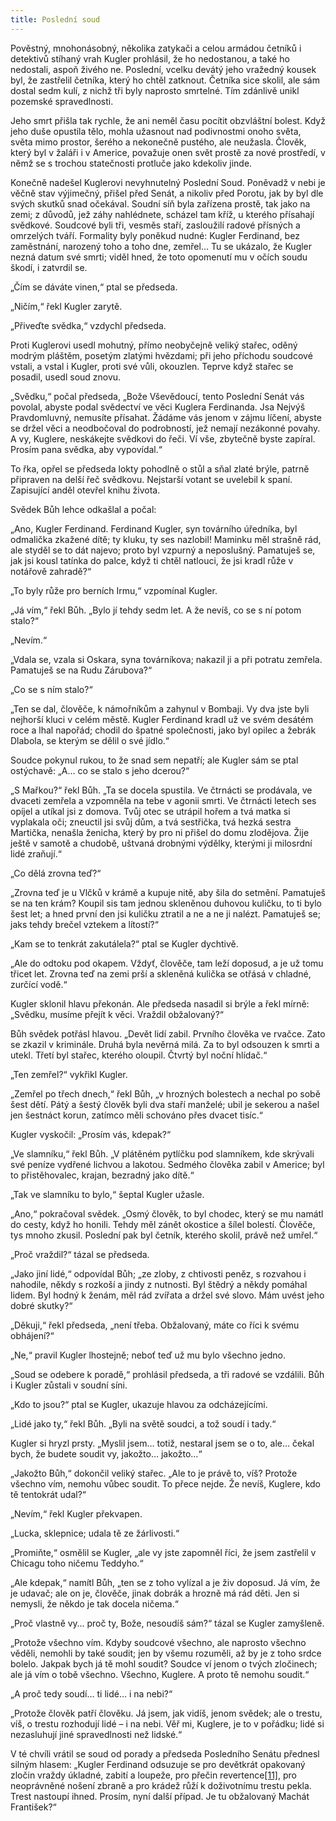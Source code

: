 ```yaml
---
title: Poslední soud
---
```


Pověstný, mnohonásobný, několika zatykači a celou armádou četníků i detektivů stíhaný vrah Kugler prohlásil, že ho nedostanou, a také ho nedostali, aspoň živého ne. Poslední, vcelku devátý jeho vražedný kousek byl, že zastřelil četníka, který ho chtěl zatknout. Četníka sice skolil, ale sám dostal sedm kulí, z nichž tři byly naprosto smrtelné. Tím zdánlivě unikl pozemské spravedlnosti.

Jeho smrt přišla tak rychle, že ani neměl času pocítit obzvláštní bolest. Když jeho duše opustila tělo, mohla užasnout nad podivnostmi onoho světa, světa mimo prostor, šerého a nekonečně pustého, ale neužasla. Člověk, který byl v žaláři i v Americe, považuje onen svět prostě za nové prostředí, v němž se s trochou statečnosti protluče jako kdekoliv jinde.

Konečně nadešel Kuglerovi nevyhnutelný Poslední Soud. Poněvadž v nebi je věčně stav výjimečný, přišel před Senát, a nikoliv před Porotu, jak by byl dle svých skutků snad očekával. Soudní síň byla zařízena prostě, tak jako na zemi; z důvodů, jež záhy nahlédnete, scházel tam kříž, u kterého přísahají svědkové. Soudcové byli tři, vesměs staří, zasloužilí radové přísných a omrzelých tváří. Formality byly poněkud nudné: Kugler Ferdinand, bez zaměstnání, narozený toho a toho dne, zemřel… Tu se ukázalo, že Kugler nezná datum své smrti; viděl hned, že toto opomenutí mu v očích soudu škodí, i zatvrdil se.

„Čím se dáváte vinen,“ ptal se předseda.

„Ničím,“ řekl Kugler zarytě.

„Přiveďte svědka,“ vzdychl předseda.

Proti Kuglerovi usedl mohutný, přímo neobyčejně veliký stařec, oděný modrým pláštěm, posetým zlatými hvězdami; při jeho příchodu soudcové vstali, a vstal i Kugler, proti své vůli, okouzlen. Teprve když stařec se posadil, usedl soud znovu.

„Svědku,“ počal předseda, „Bože Vševědoucí, tento Poslední Senát vás povolal, abyste podal svědectví ve věci Kuglera Ferdinanda. Jsa Nejvýš Pravdomluvný, nemusíte přísahat. Žádáme vás jenom v zájmu líčení, abyste se držel věci a neodbočoval do podrobností, jež nemají nezákonné povahy. A vy, Kuglere, neskákejte svědkovi do řeči. Ví vše, zbytečně byste zapíral. Prosím pana svědka, aby vypovídal.“

To řka, opřel se předseda lokty pohodlně o stůl a sňal zlaté brýle, patrně připraven na delší řeč svědkovu. Nejstarší votant se uvelebil k spaní. Zapisující anděl otevřel knihu života.

Svědek Bůh lehce odkašlal a počal:

„Ano, Kugler Ferdinand. Ferdinand Kugler, syn továrního úředníka, byl odmalička zkažené dítě; ty kluku, ty ses nazlobil! Maminku měl strašně rád, ale styděl se to dát najevo; proto byl vzpurný a neposlušný. Pamatuješ se, jak jsi kousl tatínka do palce, když ti chtěl natlouci, že jsi kradl růže v notářově zahradě?“

„To byly růže pro berních Irmu,“ vzpomínal Kugler.

„Já vím,“ řekl Bůh. „Bylo jí tehdy sedm let. A že nevíš, co se s ní potom stalo?“

„Nevím.“

„Vdala se, vzala si Oskara, syna továrníkova; nakazil ji a při potratu zemřela. Pamatuješ se na Rudu Zárubova?“

„Co se s ním stalo?“

„Ten se dal, člověče, k námořníkům a zahynul v Bombaji. Vy dva jste byli nejhorší kluci v celém městě. Kugler Ferdinand kradl už ve svém desátém roce a lhal napořád; chodil do špatné společnosti, jako byl opilec a žebrák Dlabola, se kterým se dělil o své jídlo.“

Soudce pokynul rukou, to že snad sem nepatří; ale Kugler sám se ptal ostýchavě: „A… co se stalo s jeho dcerou?“

„S Mařkou?“ řekl Bůh. „Ta se docela spustila. Ve čtrnácti se prodávala, ve dvaceti zemřela a vzpomněla na tebe v agonii smrti. Ve čtrnácti letech ses opíjel a utíkal jsi z domova. Tvůj otec se utrápil hořem a tvá matka si vyplakala oči; zneuctil jsi svůj dům, a tvá sestřička, tvá hezká sestra Martička, nenašla ženicha, který by pro ni přišel do domu zlodějova. Žije ještě v samotě a chudobě, uštvaná drobnými výdělky, kterými ji milosrdní lidé zraňují.“

„Co dělá zrovna teď?“

„Zrovna teď je u Vlčků v krámě a kupuje nitě, aby šila do setmění. Pamatuješ se na ten krám? Koupil sis tam jednou skleněnou duhovou kuličku, to ti bylo šest let; a hned první den jsi kuličku ztratil a ne a ne ji nalézt. Pamatuješ se; jaks tehdy brečel vztekem a lítostí?“

„Kam se to tenkrát zakutálela?“ ptal se Kugler dychtivě.

„Ale do odtoku pod okapem. Vždyť, člověče, tam leží doposud, a je už tomu třicet let. Zrovna teď na zemi prší a skleněná kulička se otřásá v chladné, zurčící vodě.“

Kugler sklonil hlavu překonán. Ale předseda nasadil si brýle a řekl mírně: „Svědku, musíme přejít k věci. Vraždil obžalovaný?“

Bůh svědek potřásl hlavou. „Devět lidí zabil. Prvního člověka ve rvačce. Zato se zkazil v kriminále. Druhá byla nevěrná milá. Za to byl odsouzen k smrti a utekl. Třetí byl stařec, kterého oloupil. Čtvrtý byl noční hlídač.“

„Ten zemřel?“ vykřikl Kugler.

„Zemřel po třech dnech,“ řekl Bůh, „v hrozných bolestech a nechal po sobě šest dětí. Pátý a šestý člověk byli dva staří manželé; ubil je sekerou a našel jen šestnáct korun, zatímco měli schováno přes dvacet tisíc.“

Kugler vyskočil: „Prosím vás, kdepak?“

„Ve slamníku,“ řekl Bůh. „V plátěném pytlíčku pod slamníkem, kde skrývali své peníze vydřené lichvou a lakotou. Sedmého člověka zabil v Americe; byl to přistěhovalec, krajan, bezradný jako dítě.“

„Tak ve slamníku to bylo,“ šeptal Kugler užasle.

„Ano,“ pokračoval svědek. „Osmý člověk, to byl chodec, který se mu namátl do cesty, když ho honili. Tehdy měl zánět okostice a šílel bolestí. Člověče, tys mnoho zkusil. Poslední pak byl četník, kterého skolil, právě než umřel.“

„Proč vraždil?“ tázal se předseda.

„Jako jiní lidé,“ odpovídal Bůh; „ze zloby, z chtivosti peněz, s rozvahou i nahodile, někdy s rozkoší a jindy z nutnosti. Byl štědrý a někdy pomáhal lidem. Byl hodný k ženám, měl rád zvířata a držel své slovo. Mám uvést jeho dobré skutky?“

„Děkuji,“ řekl předseda, „není třeba. Obžalovaný, máte co říci k svému obhájení?“

„Ne,“ pravil Kugler lhostejně; neboť teď už mu bylo všechno jedno.

„Soud se odebere k poradě,“ prohlásil předseda, a tři radové se vzdálili. Bůh i Kugler zůstali v soudní síni.

„Kdo to jsou?“ ptal se Kugler, ukazuje hlavou za odcházejícími.

„Lidé jako ty,“ řekl Bůh. „Byli na světě soudci, a tož soudí i tady.“

Kugler si hryzl prsty. „Myslil jsem… totiž, nestaral jsem se o to, ale… čekal bych, že budete soudit vy, jakožto… jakožto…“

„Jakožto Bůh,“ dokončil veliký stařec. „Ale to je právě to, víš? Protože všechno vím, nemohu vůbec soudit. To přece nejde. Že nevíš, Kuglere, kdo tě tentokrát udal?“

„Nevím,“ řekl Kugler překvapen.

„Lucka, sklepnice; udala tě ze žárlivosti.“

„Promiňte,“ osmělil se Kugler, „ale vy jste zapomněl říci, že jsem zastřelil v Chicagu toho ničemu Teddyho.“

„Ale kdepak,“ namítl Bůh, „ten se z toho vylízal a je živ doposud. Já vím, že je udavač; ale on je, člověče, jinak dobrák a hrozně má rád děti. Jen si nemysli, že někdo je tak docela ničema.“

„Proč vlastně vy… proč ty, Bože, nesoudíš sám?“ tázal se Kugler zamyšleně.

„Protože všechno vím. Kdyby soudcové všechno, ale naprosto všechno věděli, nemohli by také soudit; jen by všemu rozuměli, až by je z toho srdce bolelo. Jakpak bych já tě mohl soudit? Soudce ví jenom o tvých zločinech; ale já vím o tobě všechno. Všechno, Kuglere. A proto tě nemohu soudit.“

„A proč tedy soudí… ti lidé… i na nebi?“

„Protože člověk patří člověku. Já jsem, jak vidíš, jenom svědek; ale o trestu, víš, o trestu rozhodují lidé – i na nebi. Věř mi, Kuglere, je to v pořádku; lidé si nezasluhují jiné spravedlnosti než lidské.“

V té chvíli vrátil se soud od porady a předseda Posledního Senátu přednesl silným hlasem: „Kugler Ferdinand odsuzuje se pro devětkrát opakovaný zločin vraždy úkladné, zabití a loupeže, pro přečin revertence[\[11\]](../Text/povidky_z_jedne_kapsy_033.html#_ftn11), pro neoprávněné nošení zbraně a pro krádež růží k doživotnímu trestu pekla. Trest nastoupí ihned. Prosím, nyní další případ. Je tu obžalovaný Machát František?“
